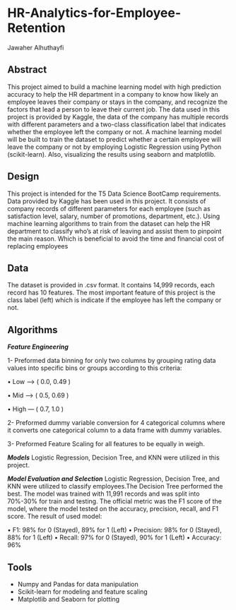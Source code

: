 # HR-Analytics-for-Employee-Retention
Jawaher Alhuthayfi

## Abstract 
This project aimed to build a machine learning model with high prediction accuracy to help the HR department in a company to know how likely an employee leaves their company or stays in the company, and recognize the factors that lead a person to leave their current job. The data used in this project is provided by Kaggle, the data of the company has multiple records with different parameters and a two-class classification label that indicates whether the employee left the company or not. A machine learning model will be built to train the dataset to predict whether a certain employee will leave the company or not by employing Logistic Regression using Python (scikit-learn). Also, visualizing the results using seaborn and matplotlib.

## Design
This project is intended for the T5 Data Science BootCamp requirements. Data provided by Kaggle has been used in this project. It consists of company records of different parameters for each employee (such as satisfaction level, salary, number of promotions, department, etc.). Using machine learning algorithms to train from the dataset can help the HR department to classify who’s at risk of leaving and assist them to pinpoint the main reason. Which is beneficial to avoid the time and financial cost of replacing employees

## Data
The dataset is provided in .csv format. It contains 14,999 records, each record has 10 features. The most important feature of this project is the class label (left) which is indicate if the employee has left the company or not.

## Algorithms

***Feature Engineering***

1- Preformed data binning for only two columns by grouping rating data values into specific bins or groups according to this criteria:

• Low —> ( 0.0, 0.49 )

• Mid —> ( 0.5, 0.69 )  

• High — ( 0.7, 1.0 )

2- Preformed dummy variable conversion for 4 categorical columns where it converts one categorical column to a data frame with dummy variables.

3- Preformed Feature Scaling for all features to be equally in weigh. 

***Models***
Logistic Regression, Decision Tree, and KNN were utilized in this project.


***Model Evaluation and Selection***
Logistic Regression, Decision Tree, and KNN were utilized to classify employees.The Decision Tree performed the best. The model was trained with 11,991 records and was split into 70%-30% for train and testing. The official metric was the F1 score of the model, where the model tested on the accuracy, precision, recall, and F1 score. The result of used model:   

• F1: 98% for 0 (Stayed), 89% for 1 (Left) 
• Precision: 98% for 0 (Stayed), 88% for 1 (Left) 
• Recall: 97% for 0 (Stayed), 90% for 1 (Left) 
• Accuracy: 96%



## Tools
- Numpy and Pandas for data manipulation
- Scikit-learn for modeling and feature scaling
- Matplotlib and Seaborn for plotting

